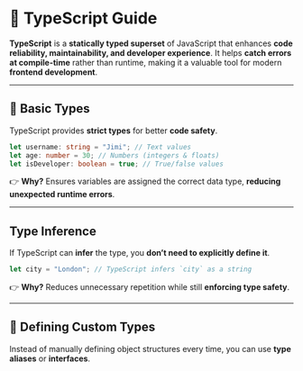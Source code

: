 # 🚀 **TypeScript Guide**

**TypeScript** is a **statically typed superset** of JavaScript that enhances **code reliability, maintainability, and developer experience**. It helps **catch errors at compile-time** rather than runtime, making it a valuable tool for modern **frontend development**.

---


## 📌 **Basic Types**
TypeScript provides **strict types** for better **code safety**.

```ts
let username: string = "Jimi"; // Text values
let age: number = 30; // Numbers (integers & floats)
let isDeveloper: boolean = true; // True/false values
```
👉 **Why?** Ensures variables are assigned the correct data type, **reducing unexpected runtime errors**.

---


## **Type Inference**
If TypeScript can **infer** the type, you **don’t need to explicitly define it**.

```ts
let city = "London"; // TypeScript infers `city` as a string
```
👉 **Why?** Reduces unnecessary repetition while still **enforcing type safety**.

---


## 📌 **Defining Custom Types**
Instead of manually defining object structures every time, you can use **type aliases** or **interfaces**.

